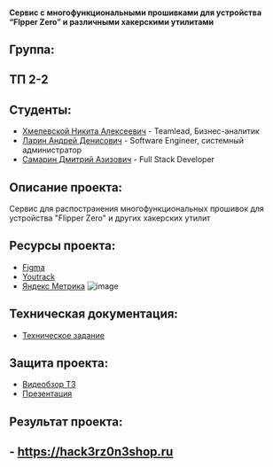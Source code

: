 #### Сервис с многофункциональными прошивками для устройства “Flpper Zero” и различными хакерскими утилитами

## Группа:

## **ТП 2-2**

## Студенты:

- [Хмелевской Никита Алексеевич](https://github.com/nikitakhmelevskoy) - Teamlead, Бизнес-аналитик
- [Ларин Андрей Денисович](https://github.com/Worstrling) - Software Engineer, системный администратор
- [Самарин Дмитрий Азизович](https://github.com/dimonlime) - Full Stack Developer

## Описание проекта:

Сервис для распостранения многофункциональных прошивок для устройства "Flipper Zero" и других хакерских утилит

## Ресурсы проекта:

- [Figma](#)
- [Youtrack](https://nikitakhmelevskoy.youtrack.cloud/projects/6ad76b5d-eadd-42c3-858f-332b5bba082e)
- [Яндекс Метрика](https://metrika.yandex.ru/dashboard?id=97628804)
![image](https://github.com/user-attachments/assets/bbbbc87e-fa66-4355-b44b-d50dd52d0d73)

## Техническая документация:

- [Техническое задание](https://github.com/Worstrling/Flipperzero-Firmware/tree/main/%D0%A2%D0%B5%D1%85.%20%D0%B7%D0%B0%D0%B4%D0%B0%D0%BD%D0%B8%D0%B5)

## Защита проекта:

- [Видеобзор ТЗ](https://www.youtube.com/watch?v=3OnWUNHOXxg)
- [Презентация](https://github.com/Worstrling/Flipperzero-Firmware/tree/main/%D0%9F%D1%80%D0%B5%D0%B7%D0%B5%D0%BD%D1%82%D0%B0%D1%86%D0%B8%D1%8F)

## Результат проекта:

## - https://hack3rz0n3shop.ru
